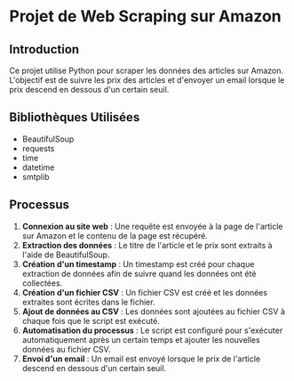 # Projet de Web Scraping sur Amazon

## Introduction

Ce projet utilise Python pour scraper les données des articles sur Amazon. L'objectif est de suivre les prix des articles et d'envoyer un email lorsque le prix descend en dessous d'un certain seuil.

## Bibliothèques Utilisées

- BeautifulSoup
- requests
- time
- datetime
- smtplib

## Processus

1. **Connexion au site web** : Une requête est envoyée à la page de l'article sur Amazon et le contenu de la page est récupéré.
2. **Extraction des données** : Le titre de l'article et le prix sont extraits à l'aide de BeautifulSoup.
3. **Création d'un timestamp** : Un timestamp est créé pour chaque extraction de données afin de suivre quand les données ont été collectées.
4. **Création d'un fichier CSV** : Un fichier CSV est créé et les données extraites sont écrites dans le fichier.
5. **Ajout de données au CSV** : Les données sont ajoutées au fichier CSV à chaque fois que le script est exécuté.
6. **Automatisation du processus** : Le script est configuré pour s'exécuter automatiquement après un certain temps et ajouter les nouvelles données au fichier CSV.
7. **Envoi d'un email** : Un email est envoyé lorsque le prix de l'article descend en dessous d'un certain seuil.
